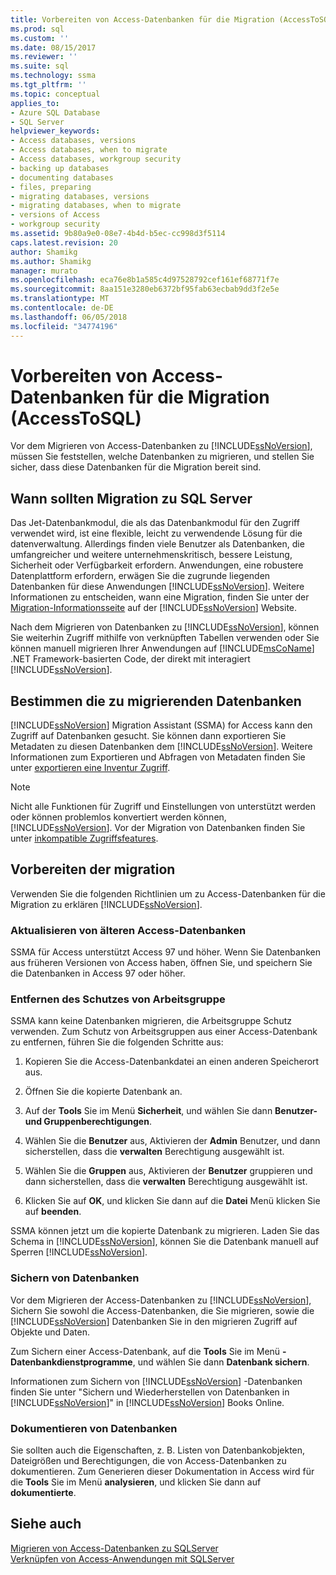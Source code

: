 ```yaml
---
title: Vorbereiten von Access-Datenbanken für die Migration (AccessToSQL) | Microsoft Docs
ms.prod: sql
ms.custom: ''
ms.date: 08/15/2017
ms.reviewer: ''
ms.suite: sql
ms.technology: ssma
ms.tgt_pltfrm: ''
ms.topic: conceptual
applies_to:
- Azure SQL Database
- SQL Server
helpviewer_keywords:
- Access databases, versions
- Access databases, when to migrate
- Access databases, workgroup security
- backing up databases
- documenting databases
- files, preparing
- migrating databases, versions
- migrating databases, when to migrate
- versions of Access
- workgroup security
ms.assetid: 9b80a9e0-08e7-4b4d-b5ec-cc998d3f5114
caps.latest.revision: 20
author: Shamikg
ms.author: Shamikg
manager: murato
ms.openlocfilehash: eca76e8b1a585c4d97528792cef161ef68771f7e
ms.sourcegitcommit: 8aa151e3280eb6372bf95fab63ecbab9dd3f2e5e
ms.translationtype: MT
ms.contentlocale: de-DE
ms.lasthandoff: 06/05/2018
ms.locfileid: "34774196"
---
```

# <a name="preparing-access-databases-for-migration-accesstosql"></a>Vorbereiten von Access-Datenbanken für die Migration (AccessToSQL)
Vor dem Migrieren von Access-Datenbanken zu [!INCLUDE[ssNoVersion](../../includes/ssnoversion_md.md)], müssen Sie feststellen, welche Datenbanken zu migrieren, und stellen Sie sicher, dass diese Datenbanken für die Migration bereit sind.  
  
## <a name="determining-when-to-migrate-to-sql-server"></a>Wann sollten Migration zu SQL Server  
Das Jet-Datenbankmodul, die als das Datenbankmodul für den Zugriff verwendet wird, ist eine flexible, leicht zu verwendende Lösung für die datenverwaltung. Allerdings finden viele Benutzer als Datenbanken, die umfangreicher und weitere unternehmenskritisch, bessere Leistung, Sicherheit oder Verfügbarkeit erfordern. Anwendungen, eine robustere Datenplattform erfordern, erwägen Sie die zugrunde liegenden Datenbanken für diese Anwendungen [!INCLUDE[ssNoVersion](../../includes/ssnoversion_md.md)]. Weitere Informationen zu entscheiden, wann eine Migration, finden Sie unter der [Migration-Informationsseite](http://go.microsoft.com/fwlink/?LinkId=68571) auf der [!INCLUDE[ssNoVersion](../../includes/ssnoversion_md.md)] Website.  
  
Nach dem Migrieren von Datenbanken zu [!INCLUDE[ssNoVersion](../../includes/ssnoversion_md.md)], können Sie weiterhin Zugriff mithilfe von verknüpften Tabellen verwenden oder Sie können manuell migrieren Ihrer Anwendungen auf [!INCLUDE[msCoName](../../includes/msconame_md.md)] .NET Framework-basierten Code, der direkt mit interagiert [!INCLUDE[ssNoVersion](../../includes/ssnoversion_md.md)].  
  
## <a name="determining-which-databases-to-migrate"></a>Bestimmen die zu migrierenden Datenbanken  
[!INCLUDE[ssNoVersion](../../includes/ssnoversion_md.md)] Migration Assistant (SSMA) for Access kann den Zugriff auf Datenbanken gesucht. Sie können dann exportieren Sie Metadaten zu diesen Datenbanken dem [!INCLUDE[ssNoVersion](../../includes/ssnoversion_md.md)]. Weitere Informationen zum Exportieren und Abfragen von Metadaten finden Sie unter [exportieren eine Inventur Zugriff](http://msdn.microsoft.com/7e1941fb-3d14-4265-aff6-c77a4026d0ed).  

   > [!NOTE]
   > Nicht alle Funktionen für Zugriff und Einstellungen von unterstützt werden oder können problemlos konvertiert werden können, [!INCLUDE[ssNoVersion](../../includes/ssnoversion_md.md)]. Vor der Migration von Datenbanken finden Sie unter [inkompatible Zugriffsfeatures](http://msdn.microsoft.com/99d45b9c-e3b9-4d56-8c25-b594b887ace1).
  
## <a name="preparing-for-migration"></a>Vorbereiten der migration  
Verwenden Sie die folgenden Richtlinien um zu Access-Datenbanken für die Migration zu erklären [!INCLUDE[ssNoVersion](../../includes/ssnoversion_md.md)].  
  
### <a name="upgrading-older-access-databases"></a>Aktualisieren von älteren Access-Datenbanken  
SSMA für Access unterstützt Access 97 und höher. Wenn Sie Datenbanken aus früheren Versionen von Access haben, öffnen Sie, und speichern Sie die Datenbanken in Access 97 oder höher.  
  
### <a name="removing-workgroup-protection"></a>Entfernen des Schutzes von Arbeitsgruppe  
SSMA kann keine Datenbanken migrieren, die Arbeitsgruppe Schutz verwenden. Zum Schutz von Arbeitsgruppen aus einer Access-Datenbank zu entfernen, führen Sie die folgenden Schritte aus:  
  
1.  Kopieren Sie die Access-Datenbankdatei an einen anderen Speicherort aus.  
  
2.  Öffnen Sie die kopierte Datenbank an.  
  
3.  Auf der **Tools** Sie im Menü **Sicherheit**, und wählen Sie dann **Benutzer- und Gruppenberechtigungen**.  
  
4.  Wählen Sie die **Benutzer** aus, Aktivieren der **Admin** Benutzer, und dann sicherstellen, dass die **verwalten** Berechtigung ausgewählt ist.  
  
5.  Wählen Sie die **Gruppen** aus, Aktivieren der **Benutzer** gruppieren und dann sicherstellen, dass die **verwalten** Berechtigung ausgewählt ist.  
  
6.  Klicken Sie auf **OK**, und klicken Sie dann auf die **Datei** Menü klicken Sie auf **beenden**.  
  
SSMA können jetzt um die kopierte Datenbank zu migrieren. Laden Sie das Schema in [!INCLUDE[ssNoVersion](../../includes/ssnoversion_md.md)], können Sie die Datenbank manuell auf Sperren [!INCLUDE[ssNoVersion](../../includes/ssnoversion_md.md)].  
  
### <a name="backing-up-databases"></a>Sichern von Datenbanken  
Vor dem Migrieren der Access-Datenbanken zu [!INCLUDE[ssNoVersion](../../includes/ssnoversion_md.md)], Sichern Sie sowohl die Access-Datenbanken, die Sie migrieren, sowie die [!INCLUDE[ssNoVersion](../../includes/ssnoversion_md.md)] Datenbanken Sie in den migrieren Zugriff auf Objekte und Daten.  
  
Zum Sichern einer Access-Datenbank, auf die **Tools** Sie im Menü **-Datenbankdienstprogramme**, und wählen Sie dann **Datenbank sichern**.  
  
Informationen zum Sichern von [!INCLUDE[ssNoVersion](../../includes/ssnoversion_md.md)] -Datenbanken finden Sie unter "Sichern und Wiederherstellen von Datenbanken in [!INCLUDE[ssNoVersion](../../includes/ssnoversion_md.md)]" in [!INCLUDE[ssNoVersion](../../includes/ssnoversion_md.md)] Books Online.  
  
### <a name="documenting-databases"></a>Dokumentieren von Datenbanken  
Sie sollten auch die Eigenschaften, z. B. Listen von Datenbankobjekten, Dateigrößen und Berechtigungen, die von Access-Datenbanken zu dokumentieren. Zum Generieren dieser Dokumentation in Access wird für die **Tools** Sie im Menü **analysieren**, und klicken Sie dann auf **dokumentierte**.  
  
## <a name="see-also"></a>Siehe auch  
[Migrieren von Access-Datenbanken zu SQLServer](http://msdn.microsoft.com/76a3abcf-2998-4712-9490-fe8d872c89ca)  
[Verknüpfen von Access-Anwendungen mit SQLServer](http://msdn.microsoft.com/82374ad2-7737-4164-a489-13261ba393d4)
